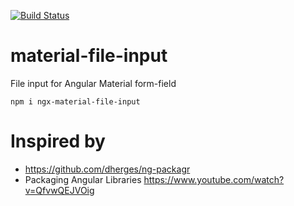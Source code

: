 [![Build Status](https://travis-ci.com/merlosy/material-file-input.svg?token=i5F9rkH7xgZiP4BSaCd6&branch=master)](https://travis-ci.com/merlosy/material-file-input)

# material-file-input
File input for Angular Material form-field
```
npm i ngx-material-file-input
```

# Inspired by
- https://github.com/dherges/ng-packagr
- Packaging Angular Libraries https://www.youtube.com/watch?v=QfvwQEJVOig
